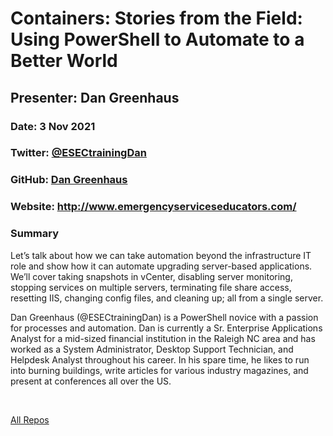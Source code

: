 # Containers: Stories from the Field: Using PowerShell to Automate to a Better World

## Presenter: Dan Greenhaus

### Date: 3 Nov 2021

### Twitter: [@ESECtrainingDan](https://twitter.com/ESECtrainingDan)

### GitHub: [Dan Greenhaus](https://github.com/DanGreenhaus)

### Website: <http://www.emergencyserviceseducators.com/>

### Summary

Let’s talk about how we can take automation beyond the infrastructure IT role and show how it can automate upgrading server-based applications. We’ll cover taking snapshots in vCenter, disabling server monitoring, stopping services on multiple servers, terminating file share access, resetting IIS, changing config files, and cleaning up; all from a single server.

Dan Greenhaus (@ESECtrainingDan) is a PowerShell novice with a passion for processes and automation. Dan is currently a Sr. Enterprise Applications Analyst for a mid-sized financial institution in the Raleigh NC area and has worked as a System Administrator, Desktop Support Technician, and Helpdesk Analyst throughout his career. In his spare time, he likes to run into burning buildings, write articles for various industry magazines, and present at conferences all over the US.

&nbsp;
&nbsp;

[All Repos](https://github.com/DanGreenhaus?tab=repositories)  
